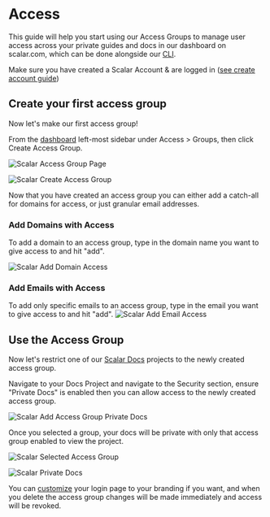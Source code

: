# Access
This guide will help you start using our Access Groups to manage user access across your private guides and docs in our dashboard on scalar.com, which can be done alongside our [CLI](https://guides.scalar.com/scalar/scalar-cli/getting-started).

Make sure you have created a Scalar Account & are logged in ([see create account guide](https://guides.scalar.com/scalar/scalar-registry/getting-started#create-your-scalar-account))

## Create your first access group
Now let's make our first access group!

From the [dashboard](https://dashboard.scalar.com) left-most sidebar under Access > Groups, then click Create Access Group.

![Scalar Access Group Page](https://api.scalar.com/cdn/images/UCkGjASrXpR8OxgWEj32i/fkz45YW1-1ncvfHnyDC_g.png "Scalar Access Group Page")



![Scalar Create Access Group](https://api.scalar.com/cdn/images/UCkGjASrXpR8OxgWEj32i/ZouPnTXFy7QpbbLSwXNOD.png "Scalar Create Access Group")

Now that you have created an access group you can either add a catch-all for domains for access, or just granular email addresses.

### Add Domains with Access
To add a domain to an access group, type in the domain name you want to give access to and hit "add".

![Scalar Add Domain Access](https://api.scalar.com/cdn/images/UCkGjASrXpR8OxgWEj32i/xffMOI_k_Lqhr0kKzYqCM.png "Scalar Add Domain Access")


### Add Emails with Access
To add only specific emails to an access group, type in the email you want to give access to and hit "add".
![Scalar Add Email Access](https://api.scalar.com/cdn/images/UCkGjASrXpR8OxgWEj32i/sUeH6ekrSfTDB6a7yiQIA.png "Scalar Add Email Access")


## Use the Access Group
Now let's restrict one of our [Scalar Docs](https://guides.scalar.com/scalar/scalar-docs/getting-started) projects to the newly created access group.

Navigate to your Docs Project and navigate to the Security section, ensure "Private Docs" is enabled then you can allow access to the newly created access group.

![Scalar Add Access Group Private Docs](https://api.scalar.com/cdn/images/UCkGjASrXpR8OxgWEj32i/g9hSpZfaEBr1JqD5gNExT.png "Scalar Add Access Group Private Docs")

Once you selected a group, your docs will be private with only that access group enabled to view the project.

![Scalar Selected Access Group](https://api.scalar.com/cdn/images/UCkGjASrXpR8OxgWEj32i/yBSQ1q6s138toCv22FnVX.png "Scalar Selected Access Group")

![Scalar Private Docs](https://api.scalar.com/cdn/images/UCkGjASrXpR8OxgWEj32i/O5TMvLdShzTbUJtb-8_I-.png "Scalar Private Docs")

You can [customize](https://guides.scalar.com/scalar/scalar-docs/getting-started) your login page to your branding if you want, and when you delete the access group changes will be made immediately and access will be revoked.




